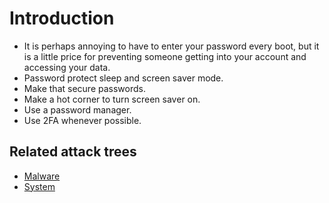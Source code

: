 # Introduction

* It is perhaps annoying to have to enter your password every boot, but it is a little price for
preventing someone getting into your account and accessing your data.
* Password protect sleep and screen saver mode.
* Make that secure passwords.
* Make a hot corner to turn screen saver on.
* Use a password manager.
* Use 2FA whenever possible.

## Related attack trees

* [Malware](attack-trees:docs/malware/README)
* [System](attack-trees:docs/system/README)